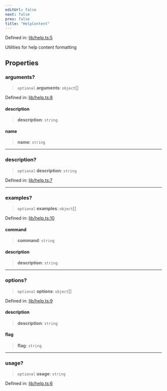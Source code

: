 ```yaml
---
editUrl: false
next: false
prev: false
title: "HelpContent"
---
```


Defined in: [lib/help.ts:5](https://github.com/yashjawale/fabr/blob/f01b72cf78714226de776336ec5f87a5b71f2c78/src/lib/help.ts#L5)

Utilities for help content formatting

## Properties

### arguments?

> `optional` **arguments**: `object`[]

Defined in: [lib/help.ts:8](https://github.com/yashjawale/fabr/blob/f01b72cf78714226de776336ec5f87a5b71f2c78/src/lib/help.ts#L8)

#### description

> **description**: `string`

#### name

> **name**: `string`

***

### description?

> `optional` **description**: `string`

Defined in: [lib/help.ts:7](https://github.com/yashjawale/fabr/blob/f01b72cf78714226de776336ec5f87a5b71f2c78/src/lib/help.ts#L7)

***

### examples?

> `optional` **examples**: `object`[]

Defined in: [lib/help.ts:10](https://github.com/yashjawale/fabr/blob/f01b72cf78714226de776336ec5f87a5b71f2c78/src/lib/help.ts#L10)

#### command

> **command**: `string`

#### description

> **description**: `string`

***

### options?

> `optional` **options**: `object`[]

Defined in: [lib/help.ts:9](https://github.com/yashjawale/fabr/blob/f01b72cf78714226de776336ec5f87a5b71f2c78/src/lib/help.ts#L9)

#### description

> **description**: `string`

#### flag

> **flag**: `string`

***

### usage?

> `optional` **usage**: `string`

Defined in: [lib/help.ts:6](https://github.com/yashjawale/fabr/blob/f01b72cf78714226de776336ec5f87a5b71f2c78/src/lib/help.ts#L6)
